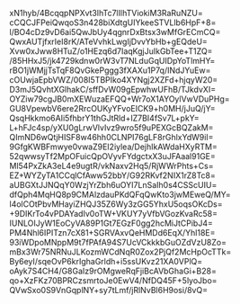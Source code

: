 xN1hyb/4BcqqpNPXvt3lhTc7lIlhTViokiM3RaRuNZU=
cCQCJFPeiQwqoS3n428biXdtgUIYkeeSTVLlb6HpF+8=
l/BO4cDz9vD6ai5QwJbUy4qgnrDxBtsx3wMfGrECmCQ=
QwxAUTjfxrIeI8rK/ATeVvhkLwgIjDvvYbHb+gEQdeU=
Xvw0xJww8HTuZ/o1HEzq6d7IaqKgjJuIkGbTee+T1ZQ=
/85HHxJ5/jk4729kdnw0rW3vT7NLduGqUIDpYoTlmHY=
rBO1jWMjjTsTqF8QvGkePggg3fXAXu1P7q/INdJYuEw=
cOUwjaEpbVWZ/008I5TBPIko4XYNgj2XZFd+hjqyW20=
D3mJ5QvhtXGlhakC/sffDvW09gEpwhwUFhB/TJkdvXI=
OYZiw79cgJB0mXEWuzaEFQQ+Wr7oX1AYOylVwVDuPHg=
GU8VpewbV6ere2RrcOUKyYFvoEICK9+h0MH/jJuQ/jY=
QsqHkkmo6AIi5fhbrY1thGJtRld+IZ7BI4fSv7L+pkY=
L+hFJc4sp/yXU0gLrwVlvIvz9wro5f9uPEXGcBQZakM=
QImND6wQtjHISF8w46hh0CLNPI76gLF8rGhlxYdW9iI=
9GfgKWBFmwye0vwaZ9EI2iylea/DejhIkAWdaHXyRTM=
52qwwsyTf2MpOFuicQpOVyvFYdgctxX3uJFAaal91GE=
Ml54PxZkA3eL4e9ugtR/vkNaxv2Hq5/RjWWrPhts+Cs=
EZ+WYZyTA1CCqlCfAww52bbY/G92RKvf2NIX1rZ8Tc8=
aUBGXtJJNQqY0WzjYrZbh6uOYI7LnSaIh0s4CSScUIU=
dfQph4MqHQ8p9CMAlzdauPKdQFqQwKto3jwMEweQ/MY=
l4olCOtPbvMHayiZHQJ35Z6Wy3zGG5YhxU5oqsOKcDs=
+9DIKrTo4vPDAYadIv0oTW+VKUY7yVfbVGozKvaRc58=
IUNLOIJyW1EoCyVA89P1Gt7EGzF0gg2hcMiJtCPibJ4=
PM4Nhl6IPITzn7cX81+SGRVAxvQeHMDd6EqX/Yhl18E=
93iWDpoMNppM9t7fPAfA94S7UcVCkkkbGuOZdVzU8Zo=
mBx3Wr75NRNuJLKozmWCdNqR0Zox2PjQf2McHpOcTTk=
By6eyI/sqeOvP6krIghaGrldh+i5ssUKvz21XA0VPlQ=
oAyk7S4CH4/G8GaIz9rOMgweRqFjiBcAVbGhaGi+B28=
qo+XzFKz70BPRCzsmrtoJe0EwV4/NfDQ45F+5lyoJbo=
QVwSxo0S9VnGqplNY+sy7tLmf/jRlNvBl6H9osi/8vQ=
